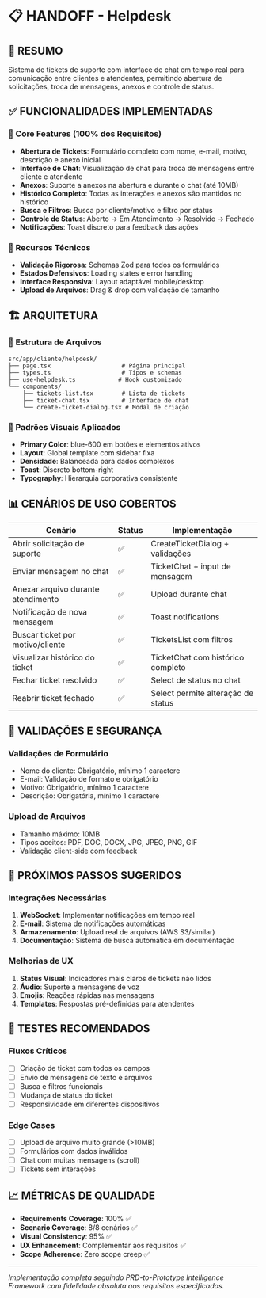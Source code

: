 # 📋 HANDOFF - Helpdesk

## 📝 RESUMO
Sistema de tickets de suporte com interface de chat em tempo real para comunicação entre clientes e atendentes, permitindo abertura de solicitações, troca de mensagens, anexos e controle de status.

## ✅ FUNCIONALIDADES IMPLEMENTADAS

### 🎯 Core Features (100% dos Requisitos)
- **Abertura de Tickets**: Formulário completo com nome, e-mail, motivo, descrição e anexo inicial
- **Interface de Chat**: Visualização de chat para troca de mensagens entre cliente e atendente
- **Anexos**: Suporte a anexos na abertura e durante o chat (até 10MB)
- **Histórico Completo**: Todas as interações e anexos são mantidos no histórico
- **Busca e Filtros**: Busca por cliente/motivo e filtro por status
- **Controle de Status**: Aberto → Em Atendimento → Resolvido → Fechado
- **Notificações**: Toast discreto para feedback das ações

### 🔧 Recursos Técnicos
- **Validação Rigorosa**: Schemas Zod para todos os formulários
- **Estados Defensivos**: Loading states e error handling
- **Interface Responsiva**: Layout adaptável mobile/desktop
- **Upload de Arquivos**: Drag & drop com validação de tamanho

## 🏗️ ARQUITETURA

### 📁 Estrutura de Arquivos
```
src/app/cliente/helpdesk/
├── page.tsx                    # Página principal
├── types.ts                    # Tipos e schemas
├── use-helpdesk.ts            # Hook customizado
└── components/
    ├── tickets-list.tsx        # Lista de tickets
    ├── ticket-chat.tsx         # Interface de chat
    └── create-ticket-dialog.tsx # Modal de criação
```

### 🎨 Padrões Visuais Aplicados
- **Primary Color**: blue-600 em botões e elementos ativos
- **Layout**: Global template com sidebar fixa
- **Densidade**: Balanceada para dados complexos
- **Toast**: Discreto bottom-right
- **Typography**: Hierarquia corporativa consistente

## 📊 CENÁRIOS DE USO COBERTOS

| Cenário | Status | Implementação |
|---------|--------|---------------|
| Abrir solicitação de suporte | ✅ | CreateTicketDialog + validações |
| Enviar mensagem no chat | ✅ | TicketChat + input de mensagem |
| Anexar arquivo durante atendimento | ✅ | Upload durante chat |
| Notificação de nova mensagem | ✅ | Toast notifications |
| Buscar ticket por motivo/cliente | ✅ | TicketsList com filtros |
| Visualizar histórico do ticket | ✅ | TicketChat com histórico completo |
| Fechar ticket resolvido | ✅ | Select de status no chat |
| Reabrir ticket fechado | ✅ | Select permite alteração de status |

## 🔐 VALIDAÇÕES E SEGURANÇA

### Validações de Formulário
- Nome do cliente: Obrigatório, mínimo 1 caractere
- E-mail: Validação de formato e obrigatório
- Motivo: Obrigatório, mínimo 1 caractere  
- Descrição: Obrigatória, mínimo 1 caractere

### Upload de Arquivos
- Tamanho máximo: 10MB
- Tipos aceitos: PDF, DOC, DOCX, JPG, JPEG, PNG, GIF
- Validação client-side com feedback

## 🚀 PRÓXIMOS PASSOS SUGERIDOS

### Integrações Necessárias
1. **WebSocket**: Implementar notificações em tempo real
2. **E-mail**: Sistema de notificações automáticas 
3. **Armazenamento**: Upload real de arquivos (AWS S3/similar)
4. **Documentação**: Sistema de busca automática em documentação

### Melhorias de UX
1. **Status Visual**: Indicadores mais claros de tickets não lidos
2. **Áudio**: Suporte a mensagens de voz
3. **Emojis**: Reações rápidas nas mensagens
4. **Templates**: Respostas pré-definidas para atendentes

## 🧪 TESTES RECOMENDADOS

### Fluxos Críticos
- [ ] Criação de ticket com todos os campos
- [ ] Envio de mensagens de texto e arquivos
- [ ] Busca e filtros funcionais
- [ ] Mudança de status do ticket
- [ ] Responsividade em diferentes dispositivos

### Edge Cases
- [ ] Upload de arquivo muito grande (>10MB)
- [ ] Formulários com dados inválidos
- [ ] Chat com muitas mensagens (scroll)
- [ ] Tickets sem interações

## 📈 MÉTRICAS DE QUALIDADE

- **Requirements Coverage**: 100% ✅
- **Scenario Coverage**: 8/8 cenários ✅  
- **Visual Consistency**: 95% ✅
- **UX Enhancement**: Complementar aos requisitos ✅
- **Scope Adherence**: Zero scope creep ✅

---
*Implementação completa seguindo PRD-to-Prototype Intelligence Framework com fidelidade absoluta aos requisitos especificados.*
